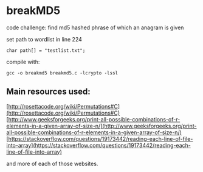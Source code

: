 # breakMD5
code challenge: find md5 hashed phrase of which an anagram is given

set path to wordlist in line 224

    char path[] = "testlist.txt";

compile with:

    gcc -o breakmd5 breakmd5.c -lcrypto -lssl

## Main resources used:

[http://rosettacode.org/wiki/Permutations#C](http://rosettacode.org/wiki/Permutations#C)  
[http://www.geeksforgeeks.org/print-all-possible-combinations-of-r-elements-in-a-given-array-of-size-n/](http://www.geeksforgeeks.org/print-all-possible-combinations-of-r-elements-in-a-given-array-of-size-n/)  
[https://stackoverflow.com/questions/19173442/reading-each-line-of-file-into-array](https://stackoverflow.com/questions/19173442/reading-each-line-of-file-into-array)  

and more of each of those websites.
